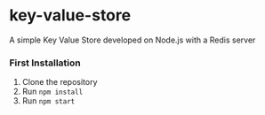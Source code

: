 # key-value-store

A simple Key Value Store developed on Node.js with a Redis server

### First Installation
1. Clone the repository
2. Run `npm install`
3. Run `npm start`
